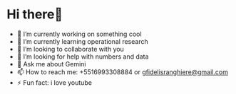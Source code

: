   # Hi there👋


- 🔭 I’m currently working on something cool
- 🌱 I’m currently learning operational research
- 👯 I’m looking to collaborate with you
- 🤔 I’m looking for help with numbers and data
- 💬 Ask me about Gemini
- 📫 How to reach me: +5516993308884 or gfidelisranghiere@gmail.com
- ⚡ Fun fact: i love youtube

